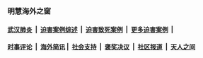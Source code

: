 
### 明慧海外之窗

####  [武汉肺炎](indexes/365.md?t=03231000) &nbsp;|&nbsp;  [迫害案例综述](indexes/328.md?t=03231000) &nbsp;|&nbsp; [迫害致死案例](indexes/277.md?t=03231000)  &nbsp;|&nbsp; [更多迫害案例](indexes/81.md?t=03231000)  &nbsp;|&nbsp; 
####  [时事评论](indexes/19.md?t=03231000) &nbsp;|&nbsp; [海外简讯](indexes/245.md?t=03231000)&nbsp;|&nbsp;  [社会支持](indexes/140.md?t=03231000) &nbsp;|&nbsp; [褒奖决议](indexes/282.md?t=03231000) &nbsp;|&nbsp; [社区报道](indexes/91.md?t=03231000)  &nbsp;|&nbsp; [天人之间](indexes/78.md?t=03231000) 

